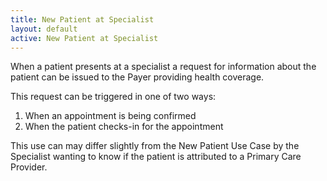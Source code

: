 ```yaml
---
title: New Patient at Specialist
layout: default
active: New Patient at Specialist
---
```


When a patient presents at a specialist a request for information about the patient can be issued to the Payer providing health coverage.

This request can be triggered in one of two ways:
1.	When an appointment is being confirmed
2.	When the patient checks-in for the appointment

This use can may differ slightly from the New Patient Use Case by the Specialist wanting to know if the patient is attributed to a Primary Care Provider. 

